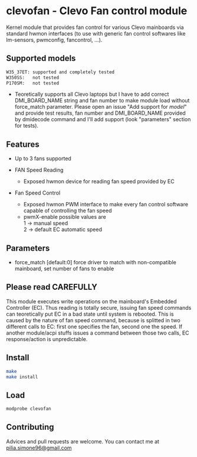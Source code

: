 # clevofan - Clevo Fan control module

Kernel module that provides fan control for various Clevo mainboards via standard hwmon interfaces (to use with generic fan control softwares like lm-sensors, pwmconfig, fancontrol, ...).

## Supported models
```bash
W35_37ET: supported and completely tested
W350SS:   not tested
P170SM:   not tested
```
* Teoretically supports all Clevo laptops but I have to add correct DMI_BOARD_NAME string and fan number to make module load without force_match parameter. Please open an issue "Add support for *model*" and provide test results, fan number and DMI_BOARD_NAME provided by dmidecode command and I'll add support (look "parameters" section for tests).

## Features

* Up to 3 fans supported

* FAN Speed Reading
  - Exposed hwmon device for reading fan speed provided by EC

* Fan Speed Control
  - Exposed hwmon PWM interface to make every fan control software capable of controlling the fan speed
  - pwmX-enable possible values are <br>
  1 -> manual speed <br>
  2 -> default EC automatic speed

## Parameters

* force_match [default:0] force driver to match with non-compatible mainboard, set number of fans to enable
  
## Please read CAREFULLY
This module executes write operations on the mainboard's Embedded Controller (EC). Thus reading is totally secure, issuing fan speed commands can teoretically put EC in a bad state until system is rebooted. This is caused by the nature of fan speed command, because is splitted in two different calls to EC: first one specifies the fan, second one the speed. If another module/acpi stuffs issues a command between those two calls, EC response/action is unpredictable.

## Install
```bash
make
make install
```
## Load
```bash
modprobe clevofan
```
## Contributing
Advices and pull requests are welcome. You can contact me at pilia.simone96@gmail.com 
